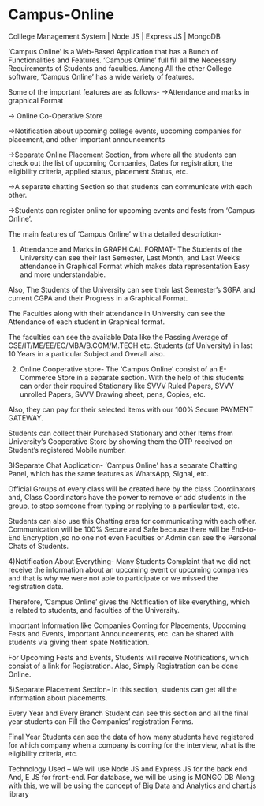 # Campus-Online
Colllege Management System | Node JS | Express JS | MongoDB 


‘Campus Online’ is a Web-Based Application that has a Bunch of Functionalities and Features. ‘Campus Online’ full fill all the Necessary Requirements of Students and faculties. Among All the other College software, ‘Campus Online’ has a wide variety of features.

Some of the important features are as follows-
->Attendance and marks in graphical Format

-> Online Co-Operative Store

->Notification about upcoming college events, upcoming companies for placement, and other important announcements

->Separate Online Placement Section, from where all the students can check out the list of upcoming Companies, Dates for registration, the eligibility criteria, applied status, placement Status, etc.

->A separate chatting Section so that students can communicate with each other.

->Students can register online for upcoming events and fests from ‘Campus Online’.

The main features of ‘Campus Online’ with a detailed description-
1) Attendance and Marks in GRAPHICAL FORMAT-
The Students of the University can see their last Semester, Last Month, and Last Week’s attendance in Graphical Format which makes data representation Easy and more understandable.

Also, The Students of the University can see their last Semester’s SGPA and current CGPA and their Progress in a Graphical Format.

The Faculties along with their attendance in University can see the Attendance of each student in Graphical format.

The faculties can see the available Data like the Passing Average of CSE/IT/ME/EE/EC/MBA/B.COM/M.TECH etc. Students (of University) in last 10 Years in a particular Subject and Overall also.

2) Online Cooperative store-
The ‘Campus Online’ consist of an E-Commerce Store in a separate section. With the help of this students can order their required Stationary like SVVV Ruled Papers, SVVV unrolled Papers, SVVV Drawing sheet, pens, Copies, etc.

Also, they can pay for their selected items with our 100% Secure PAYMENT GATEWAY.

Students can collect their Purchased Stationary and other Items from University’s Cooperative Store by showing them the OTP received on Student’s registered Mobile number.

3)Separate Chat Application-
‘Campus Online’ has a separate Chatting Panel, which has the same features as WhatsApp, Signal, etc.

Official Groups of every class will be created here by the class Coordinators and, Class Coordinators have the power to remove or add students in the group, to stop someone from typing or replying to a particular text, etc.

Students can also use this Chatting area for communicating with each other. Communication will be 100% Secure and Safe because there will be End-to-End Encryption ,so no one not even Faculties or Admin can see the Personal Chats of Students.

4)Notification About Everything-
Many Students Complaint that we did not receive the information about an upcoming event or upcoming companies and that is why we were not able to participate or we missed the registration date.

Therefore, ‘Campus Online’ gives the Notification of like everything, which is related to students, and faculties of the University.

Important Information like Companies Coming for Placements, Upcoming Fests and Events, Important Announcements, etc. can be shared with students via giving them spate Notification.

For Upcoming Fests and Events, Students will receive Notifications, which consist of a link for Registration. Also, Simply Registration can be done Online.

5)Separate Placement Section-
In this section, students can get all the information about placements.

Every Year and Every Branch Student can see this section and all the final year students can Fill the Companies’ registration Forms.

Final Year Students can see the data of how many students have registered for which company when a company is coming for the interview, what is the eligibility criteria, etc.

Technology Used –
We will use Node JS and Express JS for the back end And, E JS for front-end. For database, we will be using is MONGO DB Along with this, we will be using the concept of Big Data and Analytics and chart.js library
